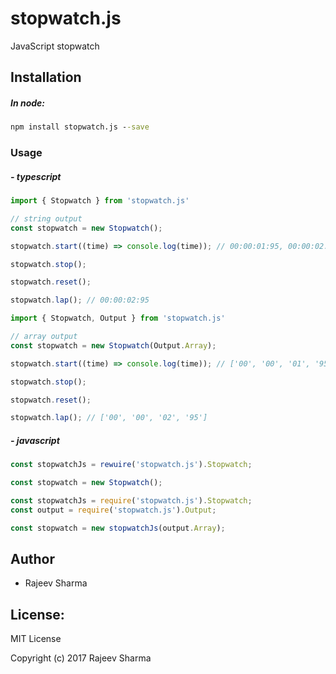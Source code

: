 # stopwatch.js
JavaScript stopwatch

## Installation

##### In node:

```cmd
npm install stopwatch.js --save
```

### Usage

##### - typescript

```javascript
import { Stopwatch } from 'stopwatch.js'

// string output
const stopwatch = new Stopwatch();

stopwatch.start((time) => console.log(time)); // 00:00:01:95, 00:00:02:00, 00:00:02:15, ...

stopwatch.stop();

stopwatch.reset();

stopwatch.lap(); // 00:00:02:95
```

```javascript
import { Stopwatch, Output } from 'stopwatch.js'

// array output
const stopwatch = new Stopwatch(Output.Array);

stopwatch.start((time) => console.log(time)); // ['00', '00', '01', '95'], ['00', '00', '02', '00'], ['00', '00', '02', '15'], ...

stopwatch.stop();

stopwatch.reset();

stopwatch.lap(); // ['00', '00', '02', '95']
```

##### - javascript

```javascript
const stopwatchJs = rewuire('stopwatch.js').Stopwatch;

const stopwatch = new Stopwatch();
```

```javascript
const stopwatchJs = require('stopwatch.js').Stopwatch;
const output = require('stopwatch.js').Output;

const stopwatch = new stopwatchJs(output.Array);
```

Author
------
* Rajeev Sharma

License:
--------

MIT License

Copyright (c) 2017 Rajeev Sharma
